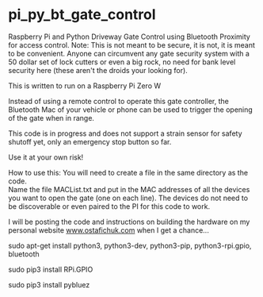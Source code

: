 # pi_py_bt_gate_control
Raspberry Pi and Python Driveway Gate Control using Bluetooth Proximity for access control.
Note: This is not meant to be secure, it is not, it is meant to be convenient.  Anyone can circumvent any gate security system with a 50 dollar set of lock cutters or even a big rock, no need for bank level security here (these aren't the droids your looking for).

This is written to run on a Raspberry Pi Zero W

Instead of using a remote control to operate this gate controller, the Bluetooth Mac of your vehicle or phone can be used to trigger the opening of the gate when in range.

This code is in progress and does not support a strain sensor for safety shutoff yet, only an emergency stop button so far.

Use it at your own risk!

How to use this:
You will need to create a file in the same directory as the code.  
  Name the file MACList.txt and put in the MAC addresses of all the devices you want to open the gate (one on each line).  The devices do not need to be discoverable or even paired to the PI for this code to work.
 
I will be posting the code and instructions on building the hardware on my personal website www.ostafichuk.com when I get a chance...



sudo apt-get install python3, python3-dev, python3-pip, python3-rpi.gpio, bluetooth

sudo pip3 install RPi.GPIO

sudo pip3 install pybluez


